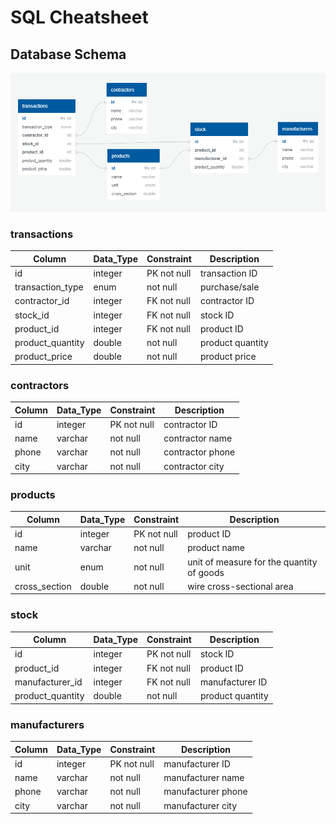 # SQL Cheatsheet

## Database Schema

![Database Schema](/images/database_schema.png)

### transactions

| Column           | Data_Type | Constraint  | Description      |
| ---------------- | --------- | ----------- | ---------------- |
| id               | integer   | PK not null | transaction ID   |
| transaction_type | enum      | not null    | purchase/sale    |
| contractor_id    | integer   | FK not null | contractor ID    |
| stock_id         | integer   | FK not null | stock ID         |
| product_id       | integer   | FK not null | product ID       |
| product_quantity | double    | not null    | product quantity |
| product_price    | double    | not null    | product price    |

### contractors

| Column | Data_Type | Constraint  | Description      |
| ------ | --------- | ----------- | ---------------- |
| id     | integer   | PK not null | contractor ID    |
| name   | varchar   | not null    | contractor name  |
| phone  | varchar   | not null    | contractor phone |
| city   | varchar   | not null    | contractor city  |

### products

| Column        | Data_Type | Constraint  | Description                               |
| ------------- | --------- | ----------- | ----------------------------------------- |
| id            | integer   | PK not null | product ID                                |
| name          | varchar   | not null    | product name                              |
| unit          | enum      | not null    | unit of measure for the quantity of goods |
| cross_section | double    | not null    | wire cross-sectional area                 |

### stock

| Column           | Data_Type | Constraint  | Description      |
| ---------------- | --------- | ----------- | ---------------- |
| id               | integer   | PK not null | stock ID         |
| product_id       | integer   | FK not null | product ID       |
| manufacturer_id  | integer   | FK not null | manufacturer ID  |
| product_quantity | double    | not null    | product quantity |

### manufacturers

| Column | Data_Type | Constraint  | Description        |
| ------ | --------- | ----------- | ------------------ |
| id     | integer   | PK not null | manufacturer ID    |
| name   | varchar   | not null    | manufacturer name  |
| phone  | varchar   | not null    | manufacturer phone |
| city   | varchar   | not null    | manufacturer city  |
